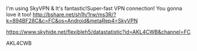 

I'm using SkyVPN & It's fantastic!Super-fast VPN connection! You gonna love it too! http://bshare.net/sh1h/1rw/ms3R/?k=894BF28C&c=FC&os=Android&metaRep4=SkyVPN



https://www.skyhide.net/flexibleh5/datastatistic?id=AKL4CWB&channel=FC





AKL4CWB
